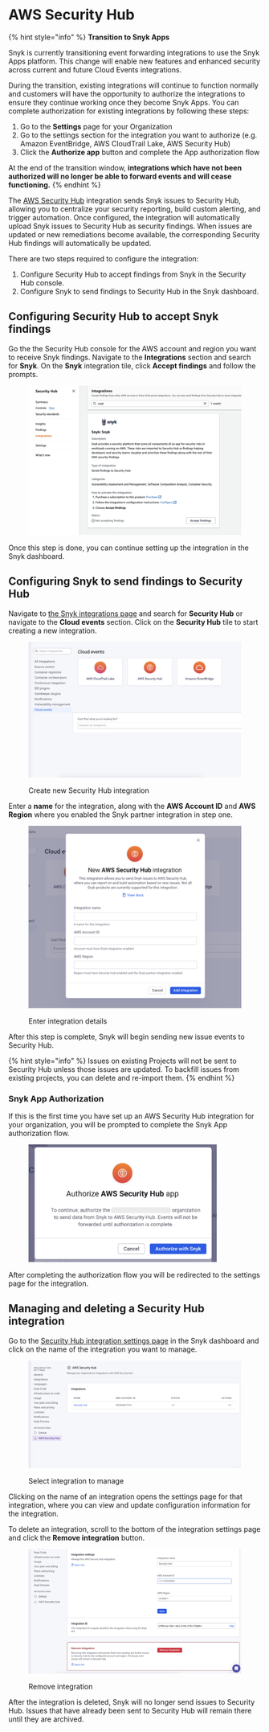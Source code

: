 # AWS Security Hub

{% hint style="info" %}
**Transition to Snyk Apps**

Snyk is currently transitioning event forwarding integrations to use the Snyk Apps platform. This change will enable new features and enhanced security across current and future Cloud Events integrations.

During the transition, existing integrations will continue to function normally and customers will have the opportunity to authorize the integrations to ensure they continue working once they become Snyk Apps. You can complete authorization for existing integrations by following these steps:

1. Go to the **Settings** page for your Organization
2. Go to the settings section for the integration you want to authorize (e.g. Amazon EventBridge, AWS CloudTrail Lake, AWS Security Hub)
3. Click the **Authorize app** button and complete the App authorization flow

At the end of the transition window, **integrations which have not been authorized will no longer be able to forward events and will cease functioning.**
{% endhint %}

The [AWS Security Hub](https://aws.amazon.com/security-hub/) integration sends Snyk issues to Security Hub, allowing you to centralize your security reporting, build custom alerting, and trigger automation. Once configured, the integration will automatically upload Snyk issues to Security Hub as security findings. When issues are updated or new remediations become available, the corresponding Security Hub findings will automatically be updated.

There are two steps required to configure the integration:

1. Configure Security Hub to accept findings from Snyk in the Security Hub console.
2. Configure Snyk to send findings to Security Hub in the Snyk dashboard.

## Configuring Security Hub to accept Snyk findings

Go the the Security Hub console for the AWS account and region you want to receive Snyk findings. Navigate to the **Integrations** section and search for **Snyk**. On the **Snyk** integration tile, click **Accept findings** and follow the prompts.

<figure><img src="../../.gitbook/assets/integrations-eventforwarding-securityhub-aws-acceptfindings.png" alt=""><figcaption></figcaption></figure>

Once this step is done, you can continue setting up the integration in the Snyk dashboard.

## Configuring Snyk to send findings to Security Hub

Navigate to [the Snyk integrations page](https://app.snyk.io/integrations) and search for **Security Hub** or navigate to the **Cloud events** section. Click on the **Security Hub** tile to start creating a new integration.

<figure><img src="../../.gitbook/assets/integrations-eventforwarding-eventbridge-tile.png" alt="Create new Security Hub integration"><figcaption><p>Create new Security Hub integration</p></figcaption></figure>

Enter a **name** for the integration, along with the **AWS Account ID** and **AWS Region** where you enabled the Snyk partner integration in step one.

<figure><img src="../../.gitbook/assets/integratinos-eventforwarding-securityhub-dialog.png" alt="Enter integration details"><figcaption><p>Enter integration details</p></figcaption></figure>

After this step is complete, Snyk will begin sending new issue events to Security Hub.

{% hint style="info" %}
Issues on existing Projects will not be sent to Security Hub unless those issues are updated. To backfill issues from existing projects, you can delete and re-import them.
{% endhint %}

### Snyk App Authorization

If this is the first time you have set up an AWS Security Hub integration for your organization, you will be prompted to complete the Snyk App authorization flow.

<figure><img src="../../.gitbook/assets/integrations-eventforwarding-securityhub-auth.png" alt="" width="375"><figcaption></figcaption></figure>

After completing the authorization flow you will be redirected to the settings page for the integration.

## Managing and deleting a Security Hub integration

Go to the [Security Hub integration settings page](https://app.snyk.io/manage/integrations/aws-securityhub) in the Snyk dashboard and click on the name of the integration you want to manage.

<figure><img src="../../.gitbook/assets/integrations-eventforwarding-securityhub-snyksettings.png" alt="Select integration to manage"><figcaption><p>Select integration to manage</p></figcaption></figure>

Clicking on the name of an integration opens the settings page for that integration, where you can view and update configuration information for the integration.

To delete an integration, scroll to the bottom of the integration settings page and click the **Remove integration** button.

<figure><img src="../../.gitbook/assets/integrations-eventforwarding-securityhub-delete.png" alt="Remove integration"><figcaption><p>Remove integration</p></figcaption></figure>

After the integration is deleted, Snyk will no longer send issues to Security Hub. Issues that have already been sent to Security Hub will remain there until they are archived.
